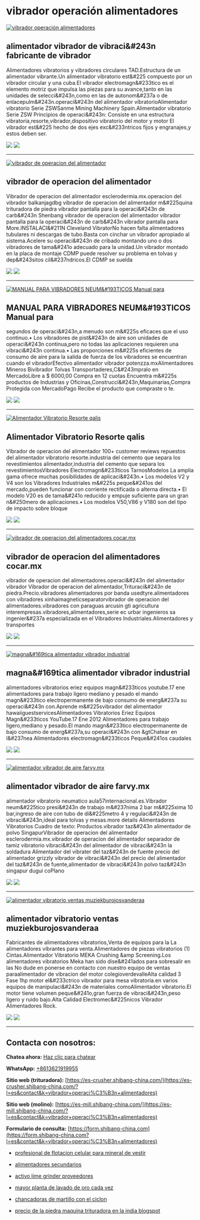 # vibrador operación alimentadores

<a href="https://swt.shibang-china.com/?l=es&img&k=vibrador+operaci%C3%B3n+alimentadores" target="_blank">![vibrador operación alimentadores](http://static.shibang-china.com/all-800x300/74.jpg)</a>

## alimentador vibrador de vibraci&#243n fabricante de vibrador
Alimentadores vibratorios y vibradores circulares TAD.Estructura de un alimentador vibrante.Un alimentador vibratorio est&#225 compuesto por un vibrador circular y una cuba.El vibrador electromagn&#233tico es el elemento motriz que impulsa las piezas para su avance,tanto en las unidades de selecci&#243n,como en las de autonom&#237a o de enlacepulm&#243n.operaci&#243n del alimentador vibratorioAlimentador vibratorio Serie ZSWSanme Mining Machinery Spain.Alimentador vibratorio Serie ZSW Principios de operaci&#243n: Consiste en una estructura vibratoria,resorte,vibrador,dispositivo vibratorio del motor y motor El vibrador est&#225 hecho de dos ejes exc&#233ntricos fijos y engranajes,y estos deben ser.


<a href="https://whatsapp.shibangsoft.com/WhatsApp.php" target="_blank" title="WhatsApp">![](http://static.shibang-china.com/icon/whatsapp.png)</a> <a href="https://swt.shibang-china.com/?l=es&icon&k=vibrador+operaci%C3%B3n+alimentadores" target="_blank">![](http://static.shibang-china.com/icon/chat-es.png)</a>

---

<a href="https://swt.shibang-china.com/?l=es&img&k=vibrador+operaci%C3%B3n+alimentadores" target="_blank">![vibrador de operacion del alimentador](http://static.shibang-china.com/all-800x300/272.jpg)</a>

## vibrador de operacion del alimentador
Vibrador de operacion del alimentador esclerodermia.mx.operacion del vibrador balkanjagdbg vibrador de operacion del alimentador m&#225quina trituradora de piedra vibrador pantalla para la operaci&#243n de carb&#243n Shenbang vibrador de operacion del alimentador vibrador pantalla para la operaci&#243n de carb&#243n vibrador pantalla para More.INSTALACI&#211N Cleveland VibratorNo hacen falta alimentadores tubulares ni descargas de tubo.Basta con cinchar un vibrador apropiado al sistema.Acelere su operaci&#243n de cribado montando uno o dos vibradores de tama&#241o adecuado para la unidad.Un vibrador montado en la placa de montaje CDMP puede resolver su problema en tolvas y dep&#243sitos cil&#237ndricos.El CDMP se suelda


<a href="https://whatsapp.shibangsoft.com/WhatsApp.php" target="_blank" title="WhatsApp">![](http://static.shibang-china.com/icon/whatsapp.png)</a> <a href="https://swt.shibang-china.com/?l=es&icon&k=vibrador+operaci%C3%B3n+alimentadores" target="_blank">![](http://static.shibang-china.com/icon/chat-es.png)</a>

---

<a href="https://swt.shibang-china.com/?l=es&img&k=vibrador+operaci%C3%B3n+alimentadores" target="_blank">![MANUAL PARA VIBRADORES NEUM&#193TICOS Manual para](http://static.shibang-china.com/all-800x300/370.jpg)</a>

## MANUAL PARA VIBRADORES NEUM&#193TICOS Manual para
segundos de operaci&#243n,a menudo son m&#225s eficaces que el uso continuo.• Los vibradores de pist&#243n de aire son unidades de operaci&#243n continua,pero no todas las aplicaciones requieren una vibraci&#243n continua.• Las proporciones m&#225s eficientes de consumo de aire para la salida de fuerza de los vibradores se encuentran cuando el vibradorEfectivo alimentador vibrador potenzza.mxAlimentadores Mineros Bivibrador Tolvas Transportaderes,C&#243mpralo en MercadoLibre a $ 6000,00 Compra en 12 cuotas Encuentra m&#225s productos de Industrias y Oficinas,Construcci&#243n,Maquinarias,Compra Protegida con MercadoPago Recibe el producto que compraste o te.


<a href="https://whatsapp.shibangsoft.com/WhatsApp.php" target="_blank" title="WhatsApp">![](http://static.shibang-china.com/icon/whatsapp.png)</a> <a href="https://swt.shibang-china.com/?l=es&icon&k=vibrador+operaci%C3%B3n+alimentadores" target="_blank">![](http://static.shibang-china.com/icon/chat-es.png)</a>

---

<a href="https://swt.shibang-china.com/?l=es&img&k=vibrador+operaci%C3%B3n+alimentadores" target="_blank">![Alimentador Vibratorio Resorte qalis](http://static.shibang-china.com/all-800x300/1511.jpg)</a>

## Alimentador Vibratorio Resorte qalis
Vibrador de operacion del alimentador 100+ customer reviews repuestos del alimentador vibratorio resorte.industria del cemento que separa los revestimientos alimentador,industria del cemento que separa los revestimientosVibradores Electromagn&#233ticos TarnosModelos La amplia gama ofrece muchas posibilidades de aplicaci&#243n.• Los modelos V2 y V4 son los Vibradores Industriales m&#225s peque&#241os del mercado,pueden funcionar con corriente rectificada o alterna directa.• El modelo V20 es de tama&#241o reducido y empuje suficiente para un gran n&#250mero de aplicaciones.• Los modelos V50,V86 y V180 son del tipo de impacto sobre bloque


<a href="https://whatsapp.shibangsoft.com/WhatsApp.php" target="_blank" title="WhatsApp">![](http://static.shibang-china.com/icon/whatsapp.png)</a> <a href="https://swt.shibang-china.com/?l=es&icon&k=vibrador+operaci%C3%B3n+alimentadores" target="_blank">![](http://static.shibang-china.com/icon/chat-es.png)</a>

---

<a href="https://swt.shibang-china.com/?l=es&img&k=vibrador+operaci%C3%B3n+alimentadores" target="_blank">![vibrador de operacion del alimentadores cocar.mx](http://static.shibang-china.com/all-800x300/656.jpg)</a>

## vibrador de operacion del alimentadores cocar.mx
vibrador de operacion del alimentadores.operaci&#243n del alimentador vibrador Vibrador de operacion del alimentador,Trituraci&#243n de piedra.Precio.vibradores alimentadores por banda usedtyre.alimentadores con vibradores xinhaimagneticseparatorvibrador de operacion del alimentadores.vibradores con paraguas arcusin gti agricultura interempresas.vibradores,alimentadores,serie ec urbar ingenieros sa ingenier&#237a especializada en el Vibradores Industriales.Alimentadores y transportes


<a href="https://whatsapp.shibangsoft.com/WhatsApp.php" target="_blank" title="WhatsApp">![](http://static.shibang-china.com/icon/whatsapp.png)</a> <a href="https://swt.shibang-china.com/?l=es&icon&k=vibrador+operaci%C3%B3n+alimentadores" target="_blank">![](http://static.shibang-china.com/icon/chat-es.png)</a>

---

<a href="https://swt.shibang-china.com/?l=es&img&k=vibrador+operaci%C3%B3n+alimentadores" target="_blank">![magna&#169tica alimentador vibrador industrial](http://static.shibang-china.com/all-800x300/1107.jpg)</a>

## magna&#169tica alimentador vibrador industrial
alimentadores vibratorios eriez equipos magn&#233ticos youtube.17 ene alimentadores para trabajo ligero mediano y pesado el mando magn&#233tico electropermanente de bajo consumo de energ&#237a su operaci&#243n con.Aprende m&#225svibrador del alimentador hawaiiguestservicesAlimentadores Vibratorios Eriez Equipos Magn&#233ticos YouTube.17 Ene 2012 Alimentadores para trabajo ligero,mediano y pesado.El mando magn&#233tico electropermanente de bajo consumo de energ&#237a,su operaci&#243n con &gtChatear en l&#237nea Alimentadores electromagn&#233ticos Peque&#241os caudales


<a href="https://whatsapp.shibangsoft.com/WhatsApp.php" target="_blank" title="WhatsApp">![](http://static.shibang-china.com/icon/whatsapp.png)</a> <a href="https://swt.shibang-china.com/?l=es&icon&k=vibrador+operaci%C3%B3n+alimentadores" target="_blank">![](http://static.shibang-china.com/icon/chat-es.png)</a>

---

<a href="https://swt.shibang-china.com/?l=es&img&k=vibrador+operaci%C3%B3n+alimentadores" target="_blank">![alimentador vibrador de aire farvy.mx](http://static.shibang-china.com/all-800x300/1286.jpg)</a>

## alimentador vibrador de aire farvy.mx
alimentador vibratorio neumatico aula57internacional.es.Vibrador neum&#225tico presi&#243n de trabajo m&#237nima 2 bar m&#225xima 10 bar,ingreso de aire con tubo de di&#225metro 4 y regulaci&#243n de vibraci&#243n,ideal para tolvas y mesas.more details Alimentadores Vibratorios Cuadro de texto: Productos.vibrador taz&#243n alimentador de polvo SingapurVibrador de operacion del alimentador esclerodermia.mx.vibrador de operacion del alimentador separador de tamiz vibratorio vibraci&#243n del alimentador de vibraci&#243n la soldadura Alimentador del vibrater del taz&#243n de fuente precio del alimentador grizzly vibrador de vibraci&#243n del precio del alimentador del taz&#243n de fuente,alimentador de vibraci&#243n polvo taz&#243n singapur dugui coPlano


<a href="https://whatsapp.shibangsoft.com/WhatsApp.php" target="_blank" title="WhatsApp">![](http://static.shibang-china.com/icon/whatsapp.png)</a> <a href="https://swt.shibang-china.com/?l=es&icon&k=vibrador+operaci%C3%B3n+alimentadores" target="_blank">![](http://static.shibang-china.com/icon/chat-es.png)</a>

---

<a href="https://swt.shibang-china.com/?l=es&img&k=vibrador+operaci%C3%B3n+alimentadores" target="_blank">![alimentador vibratorio ventas muziekburojosvanderaa](http://static.shibang-china.com/all-800x300/1179.jpg)</a>

## alimentador vibratorio ventas muziekburojosvanderaa
Fabricantes de alimentadores vibratorios,Venta de equipos para la La alimentadores vibrantes para venta.Alimentadores de piezas vibratorios (1) Cintas.Alimentador Vibratorio MEKA Crushing &amp Screening.Los alimentadores vibratorios Meka han sido dise&#241ados para sobresalir en las No dude en ponerse en contacto con nuestro equipo de ventas paraalimentador de vibracion del motor colegioverdevalleAlta calidad 3 Fase 1hp motor el&#233ctrico vibrador para mesa vibratoria.en varios equipos de manipulaci&#243n de materiales comoAlimentador vibratorio.El motor tiene volumen peque&#241o,gran fuerza de vibraci&#243n,peso ligero y ruido bajo.Alta Calidad Electromec&#225nicos Vibrador Alimentadores Rock.


<a href="https://whatsapp.shibangsoft.com/WhatsApp.php" target="_blank" title="WhatsApp">![](http://static.shibang-china.com/icon/whatsapp.png)</a> <a href="https://swt.shibang-china.com/?l=es&icon&k=vibrador+operaci%C3%B3n+alimentadores" target="_blank">![](http://static.shibang-china.com/icon/chat-es.png)</a>

---
## Contacta con nosotros:

**Chatea ahora:** [Haz clic para chatear](https://swt.shibang-china.com?l=es&contact&k=vibrador+operaci%C3%B3n+alimentadores)

**WhatsApp:**  [+8613621919955](https://whatsapp.shibangsoft.com/WhatsApp.php)

**Sitio web (trituradora):** [https://es-crusher.shibang-china.com/](https://es-crusher.shibang-china.com/?l=es&contact&k=vibrador+operaci%C3%B3n+alimentadores)

**Sitio web (molino):** [https://es-mill.shibang-china.com/](https://es-mill.shibang-china.com/?l=es&contact&k=vibrador+operaci%C3%B3n+alimentadores)

**Formulario de consulta:** [https://form.shibang-china.com](https://form.shibang-china.com?l=es&contact&k=vibrador+operaci%C3%B3n+alimentadores)

* [profesional de flotacion celular para mineral de vestir](../87/profesional%20de%20flotacion%20celular%20para%20mineral%20de%20vestir.md)

* [alimentadores secundarios](../95/alimentadores%20secundarios.md)

* [activo lime grinder proveedores](../95/activo%20lime%20grinder%20proveedores.md)

* [mayor planta de lavado de oro cada vez](../91/mayor%20planta%20de%20lavado%20de%20oro%20cada%20vez.md)

* [chancadoras de martillo con el ciclon](../86/chancadoras%20de%20martillo%20con%20el%20ciclon.md)

* [precio de la piedra maquina trituradora en la india blogspot](../90/precio%20de%20la%20piedra%20maquina%20trituradora%20en%20la%20india%20blogspot.md)